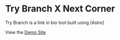 # Try Branch X Next Corner


Try Branch is a link in bio tool built using [Astro]


View the [Demo Site](https:///)
